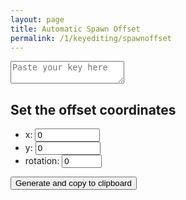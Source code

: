 ```yaml
---
layout: page
title: Automatic Spawn Offset
permalink: /1/keyediting/spawnoffset
---
```


<textarea placeholder="Paste your key here" class="center" id="main-textarea">
</textarea>

## Set the offset coordinates
* x: <input type="number" min="-1000000" max="1000000" value="0" id="x">
* y: <input type="number" min="-1000000" max="1000000" value="0" id="y">
* rotation: <input type="number" min="0" max="355" value="0" id="r"> <i id="rotation-indicator" class="fa-solid fa-arrow-up"></i>

<button class="center" id="btn">Generate and copy to clipboard</button>

<script type="module" src="{{ site.baseurl }}/assets/1/keyediting/spawnOffset.mjs"></script>

